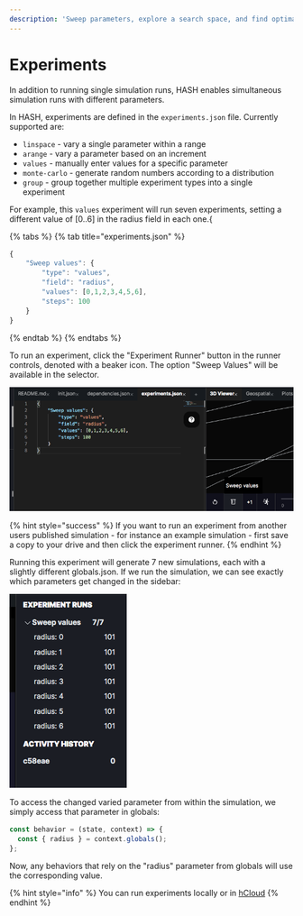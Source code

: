 ```yaml
---
description: 'Sweep parameters, explore a search space, and find optimal configurations'
---
```


# Experiments

In addition to running single simulation runs, HASH enables simultaneous simulation runs with different parameters.

In HASH, experiments are defined in the `experiments.json` file. Currently supported are:

* `linspace` - vary a single parameter within a range
* `arange` - vary a parameter based on an increment
* `values` - manually enter values for a specific parameter
* `monte-carlo` - generate random numbers according to a distribution
* `group` - group together multiple experiment types into a single experiment

For example, this `values` experiment will run seven experiments, setting a different value of \[0..6\] in the radius field in each one.{

{% tabs %}
{% tab title="experiments.json" %}
```javascript
{
    "Sweep values": {
        "type": "values",
        "field": "radius",
        "values": [0,1,2,3,4,5,6],
        "steps": 100    
    }
}
```
{% endtab %}
{% endtabs %}

To run an experiment, click the "Experiment Runner" button in the runner controls, denoted with a beaker icon. The option "Sweep Values" will be available in the selector. 

![Sweep values demonstration](../.gitbook/assets/image%20%2816%29.png)

{% hint style="success" %}
If you want to run an experiment from another users published simulation - for instance an example simulation - first save a copy to your drive and then click the experiment runner.
{% endhint %}

Running this experiment will generate 7 new simulations, each with a slightly different globals.json. If we run the simulation, we can see exactly which parameters get changed in the sidebar:

![Radius options](../.gitbook/assets/image%20%2817%29.png)

To access the changed varied parameter from within the simulation, we simply access that parameter in globals:

```javascript
const behavior = (state, context) => {
  const { radius } = context.globals();
};
```

Now, any behaviors that rely on the "radius" parameter from globals will use the corresponding value.

{% hint style="info" %}
You can run experiments locally or in [hCloud](../h.cloud.md)
{% endhint %}



